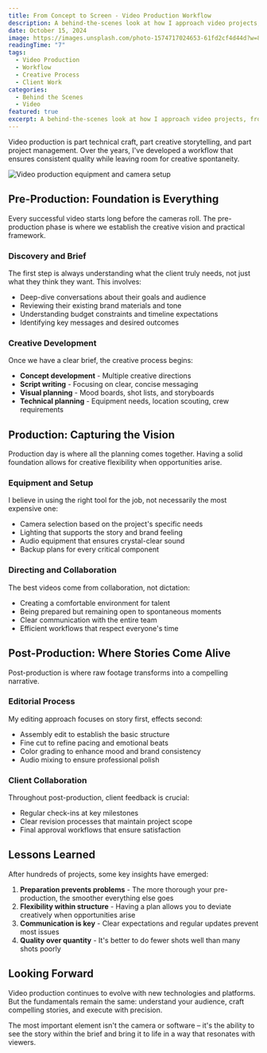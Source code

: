 ```yaml
---
title: From Concept to Screen - Video Production Workflow
description: A behind-the-scenes look at how I approach video projects, from initial client brief to final delivery and creative decisions.
date: October 15, 2024
image: https://images.unsplash.com/photo-1574717024653-61fd2cf4d44d?w=800&h=600&fit=crop&crop=center
readingTime: "7"
tags:
  - Video Production
  - Workflow
  - Creative Process
  - Client Work
categories:
  - Behind the Scenes
  - Video
featured: true
excerpt: A behind-the-scenes look at how I approach video projects, from initial client brief to final delivery and creative decisions.
---
```


Video production is part technical craft, part creative storytelling, and part project management. Over the years, I've developed a workflow that ensures consistent quality while leaving room for creative spontaneity.

![Video production equipment and camera setup](https://images.unsplash.com/photo-1492691527719-9d1e07e534b4?w=800&h=400&fit=crop&crop=center)

## Pre-Production: Foundation is Everything

Every successful video starts long before the cameras roll. The pre-production phase is where we establish the creative vision and practical framework.

### Discovery and Brief

The first step is always understanding what the client truly needs, not just what they think they want. This involves:

- Deep-dive conversations about their goals and audience
- Reviewing their existing brand materials and tone
- Understanding budget constraints and timeline expectations
- Identifying key messages and desired outcomes

### Creative Development

Once we have a clear brief, the creative process begins:

- **Concept development** - Multiple creative directions
- **Script writing** - Focusing on clear, concise messaging
- **Visual planning** - Mood boards, shot lists, and storyboards
- **Technical planning** - Equipment needs, location scouting, crew requirements

## Production: Capturing the Vision

Production day is where all the planning comes together. Having a solid foundation allows for creative flexibility when opportunities arise.

### Equipment and Setup

I believe in using the right tool for the job, not necessarily the most expensive one:

- Camera selection based on the project's specific needs
- Lighting that supports the story and brand feeling
- Audio equipment that ensures crystal-clear sound
- Backup plans for every critical component

### Directing and Collaboration

The best videos come from collaboration, not dictation:

- Creating a comfortable environment for talent
- Being prepared but remaining open to spontaneous moments
- Clear communication with the entire team
- Efficient workflows that respect everyone's time

## Post-Production: Where Stories Come Alive

Post-production is where raw footage transforms into a compelling narrative.

### Editorial Process

My editing approach focuses on story first, effects second:

- Assembly edit to establish the basic structure
- Fine cut to refine pacing and emotional beats
- Color grading to enhance mood and brand consistency
- Audio mixing to ensure professional polish

### Client Collaboration

Throughout post-production, client feedback is crucial:

- Regular check-ins at key milestones
- Clear revision processes that maintain project scope
- Final approval workflows that ensure satisfaction

## Lessons Learned

After hundreds of projects, some key insights have emerged:

1. **Preparation prevents problems** - The more thorough your pre-production, the smoother everything else goes
2. **Flexibility within structure** - Having a plan allows you to deviate creatively when opportunities arise
3. **Communication is key** - Clear expectations and regular updates prevent most issues
4. **Quality over quantity** - It's better to do fewer shots well than many shots poorly

## Looking Forward

Video production continues to evolve with new technologies and platforms. But the fundamentals remain the same: understand your audience, craft compelling stories, and execute with precision.

The most important element isn't the camera or software – it's the ability to see the story within the brief and bring it to life in a way that resonates with viewers.